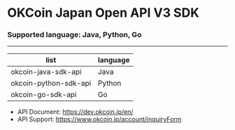 # OKCoin Japan Open API V3 SDK

### Supported language: Java, Python, Go
---

|list|language|
|---|---|
|okcoin-java-sdk-api|Java|
|okcoin-python-sdk-api|Python|
|okcoin-go-sdk-api|Go|

- API Document: https://dev.okcoin.jp/en/
- API Support: https://www.okcoin.jp/account/inquiryForm